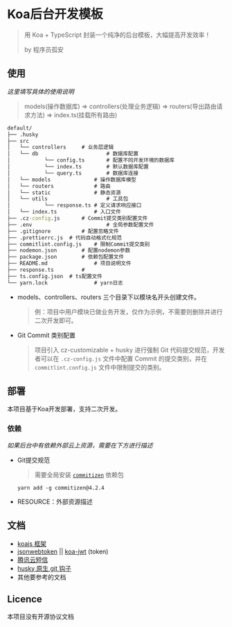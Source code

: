 # Koa后台开发模板

> 用 Koa + TypeScript 封装一个纯净的后台模板，大幅提高开发效率！
>
> by 程序员孤安



## 使用

*这里填写具体的使用说明* 

> models(操作数据库)   =>   controllers(处理业务逻辑)   =>   routers(导出路由请求方法)   =>   index.ts(挂载所有路由)

```cmd
default/
├── .husky
├── src
│   └── controllers		# 业务层逻辑
│   └── db						# 数据库配置
│			└── config.ts		# 配置不同开发环境的数据库
│			└── index.ts		# 默认数据库配置
│			└── query.ts		# 数据库连接
│   └── models				# 操作数据库模型
│   └── routers				# 路由
│   └── static				# 静态资源
│   └── utils					# 工具包
│			└── response.ts	# 定义请求响应接口
│   └── index.ts			# 入口文件
├── .cz-config.js		# Commit提交类别配置文件
├── .env						# 全局参数配置文件
├── .gitignore			# 配置忽略文件
├── .prettierrc.js	# 代码自动格式化规范
├── commitlint.config.js	# 限制Commit提交类别
├── nodemon.json		# 配置nodemon参数
├── package.json		# 依赖包配置文件
├── README.md				# 项目说明文件
├── response.ts			# 
├── ts.config.json	# ts配置文件
└── yarn.lock				# yarn日志

```

- models、controllers、routers 三个目录下以模块名开头创建文件。

  > 例：项目中用户模块已做业务开发，仅作为示例，不需要则删除并进行二次开发即可。

- Git Commit 类别配置

  > 项目引入 cz-customizable + husky 进行强制 Git 代码提交规范，开发者可以在 `.cz-config.js` 文件中配置 Commit 的提交类别，并在 `commitlint.config.js` 文件中限制提交的类别。



## 部署

本项目基于Koa开发部署，支持二次开发。

### 依赖

*如果后台中有依赖外部云上资源，需要在下方进行描述* 

- Git提交规范

  > 需要全局安装 [`commitizen`](https://www.npmjs.com/package/commitizen) 依赖包

  ```shell
  yarn add -g commitizen@4.2.4
  ```

- RESOURCE：外部资源描述

## 文档

- [koajs 框架](http://koajs.cn) 
- [jsonwebtoken](https://www.npmjs.com/package/jsonwebtoken)  || [koa-jwt](https://www.npmjs.com/package/koa-jwt) (token)
- [腾讯云短信](https://cloud.tencent.com/document/product/382/43197) 
- [husky 原生 git 钩子](https://typicode.github.io/husky/#/) 
- 其他要参考的文档



## Licence

本项目没有开源协议文档


